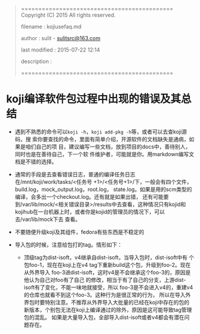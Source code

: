 > ============================================
>   Copyright (C) 2015 All rights reserved.
>
>   filename : kojiusefaq.md
>
>   author : sulit - sulitsrc@163.com
>
>   last modified : 2015-07-22 12:14
>
>   description :
>
> ============================================

koji编译软件包过程中出现的错误及其总结
===

- 遇到不熟悉的命令可以`koji -h`，`koji add-pkg -h`等，或者可以去查koji源码，搜
索你要查找的命令，里面有简单介绍，开源软件的文档缺失是通病，如果是咱们自己的项
目，建议编写一些文档，放到项目的docs中，善待别人，同时也是在善待自己，下一个软
件维护者，可能就是你。用markdown编写文档是不错的选择。

- 通常的手段是去查看错误日志，普通的编译任务日志在/mnt/koji/work/tasks/<任务号
+1>/<任务号+1>/下，一般会有四个文件，build.log，mock_output.log，root.log，
state.log。如果是用的scm类型的编译，会多出一个checkout.log。还有就是如果出错，
还有可能要到/var/lib/mock/<相关错误目录>/results中去查看，这种情况只有kojid和
kojihub在一台机器上时，或者你是kojid的管理员的情况下，可以去/var/lib/mock下去
查看。

- 不要随便升级koji及其组件，fedora有些东西是不稳定的

- 导入包的时候，注意给包打的tag。情形如下：

	* 顶级tag为dist-isoft，v4继承自dist-isoft，当导入包时，dist-isoft中有
个包foo-1，现在在koji上在v4 tag下重新build这个包，升级到foo-2。现在从外界导入
foo-3进dist-isoft，这时v4是不会继承这个foo-3的，原因是他认为自己对foo有了自己
的修改，相当于有了自己的分支，上游dist-isoft有了变化，不能一味地就接受，所以
foo-3是不会进入v4的，重建v4的仓库也就看不到这个foo-3。这种行为是很正常的行为，
所以在导入外界包时要特别注意。不推荐从外界导入大批量的已经在koji中存在的包的
新版本，个别包无法在koji上编译通过的除外，原因是这可能导致tag管理包的混乱。
如果是大量导入包，全部导入dist-isoft或者v4都会有潜在问题存在。
